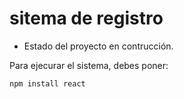 <h1>sitema de registro</h1>

- Estado del proyecto en contrucción.

Para ejecurar el sistema, debes poner:

``` npm install react ```
